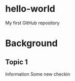 # hello-world
My first GitHub repository

Background
==========

Topic 1
---------

Information
Some new checkin
